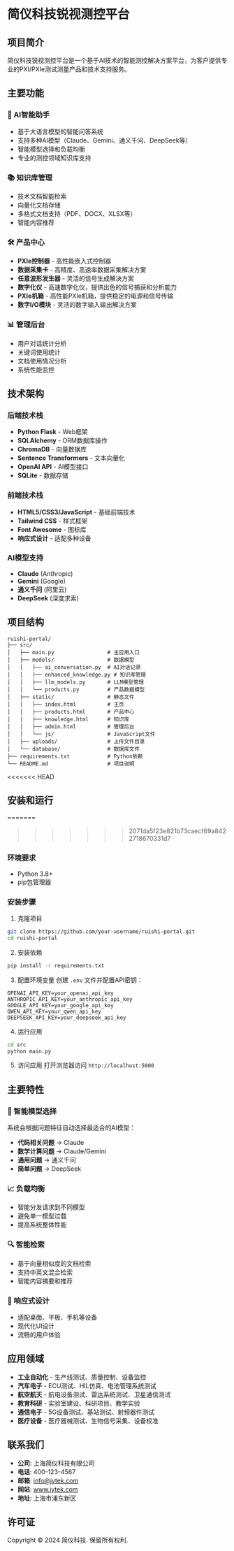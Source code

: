# 简仪科技锐视测控平台

## 项目简介

简仪科技锐视测控平台是一个基于AI技术的智能测控解决方案平台，为客户提供专业的PXI/PXIe测试测量产品和技术支持服务。

## 主要功能

### 🤖 AI智能助手
- 基于大语言模型的智能问答系统
- 支持多种AI模型（Claude、Gemini、通义千问、DeepSeek等）
- 智能模型选择和负载均衡
- 专业的测控领域知识库支持

### 📚 知识库管理
- 技术文档智能检索
- 向量化文档存储
- 多格式文档支持（PDF、DOCX、XLSX等）
- 智能内容推荐

### 🛠️ 产品中心
- **PXIe控制器** - 高性能嵌入式控制器
- **数据采集卡** - 高精度、高速率数据采集解决方案
- **任意波形发生器** - 灵活的信号生成解决方案
- **数字化仪** - 高速数字化仪，提供出色的信号捕获和分析能力
- **PXIe机箱** - 高性能PXIe机箱，提供稳定的电源和信号传输
- **数字I/O模块** - 灵活的数字输入输出解决方案

### 📊 管理后台
- 用户对话统计分析
- 关键词使用统计
- 文档使用情况分析
- 系统性能监控

## 技术架构

### 后端技术栈
- **Python Flask** - Web框架
- **SQLAlchemy** - ORM数据库操作
- **ChromaDB** - 向量数据库
- **Sentence Transformers** - 文本向量化
- **OpenAI API** - AI模型接口
- **SQLite** - 数据存储

### 前端技术栈
- **HTML5/CSS3/JavaScript** - 基础前端技术
- **Tailwind CSS** - 样式框架
- **Font Awesome** - 图标库
- **响应式设计** - 适配多种设备

### AI模型支持
- **Claude** (Anthropic)
- **Gemini** (Google)
- **通义千问** (阿里云)
- **DeepSeek** (深度求索)

## 项目结构

```
ruishi-portal/
├── src/
│   ├── main.py                 # 主应用入口
│   ├── models/                 # 数据模型
│   │   ├── ai_conversation.py  # AI对话记录
│   │   ├── enhanced_knowledge.py # 知识库管理
│   │   ├── llm_models.py       # LLM模型管理
│   │   └── products.py         # 产品数据模型
│   ├── static/                 # 静态文件
│   │   ├── index.html          # 主页
│   │   ├── products.html       # 产品中心
│   │   ├── knowledge.html      # 知识库
│   │   ├── admin.html          # 管理后台
│   │   └── js/                 # JavaScript文件
│   ├── uploads/                # 上传文件目录
│   └── database/               # 数据库文件
├── requirements.txt            # Python依赖
└── README.md                   # 项目说明
```

<<<<<<< HEAD
## 安装和运行
=======

>>>>>>> 2071da5f23e821b73caecf69a8422718670331d7

### 环境要求
- Python 3.8+
- pip包管理器

### 安装步骤

1. 克隆项目
```bash
git clone https://github.com/your-username/ruishi-portal.git
cd ruishi-portal
```

2. 安装依赖
```bash
pip install -r requirements.txt
```

3. 配置环境变量
创建 `.env` 文件并配置API密钥：
```
OPENAI_API_KEY=your_openai_api_key
ANTHROPIC_API_KEY=your_anthropic_api_key
GOOGLE_API_KEY=your_google_api_key
QWEN_API_KEY=your_qwen_api_key
DEEPSEEK_API_KEY=your_deepseek_api_key
```

4. 运行应用
```bash
cd src
python main.py
```

5. 访问应用
打开浏览器访问 `http://localhost:5000`

## 主要特性

### 🎯 智能模型选择
系统会根据问题特征自动选择最适合的AI模型：
- **代码相关问题** → Claude
- **数学计算问题** → Claude/Gemini
- **通用问题** → 通义千问
- **简单问题** → DeepSeek

### 📈 负载均衡
- 智能分发请求到不同模型
- 避免单一模型过载
- 提高系统整体性能

### 🔍 智能检索
- 基于向量相似度的文档检索
- 支持中英文混合检索
- 智能内容摘要和推荐

### 📱 响应式设计
- 适配桌面、平板、手机等设备
- 现代化UI设计
- 流畅的用户体验

## 应用领域

- **工业自动化** - 生产线测试、质量控制、设备监控
- **汽车电子** - ECU测试、HIL仿真、电池管理系统测试
- **航空航天** - 航电设备测试、雷达系统测试、卫星通信测试
- **教育科研** - 实验室建设、科研项目、教学实验
- **通信电子** - 5G设备测试、基站测试、射频器件测试
- **医疗设备** - 医疗器械测试、生物信号采集、设备校准

## 联系我们

- **公司**: 上海简仪科技有限公司
- **电话**: 400-123-4567
- **邮箱**: info@jytek.com
- **网站**: www.jytek.com
- **地址**: 上海市浦东新区

## 许可证

Copyright © 2024 简仪科技. 保留所有权利.
